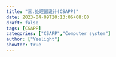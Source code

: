 ```yaml
---
title: "三.处理器设计(CSAPP)"
date: 2023-04-09T20:13:06+08:00
draft: false
tags: [CSAPP]
categories: ["CSAPP","Computer system"]
author: ["Yeelight"]
showtoc: true
---
```


#
